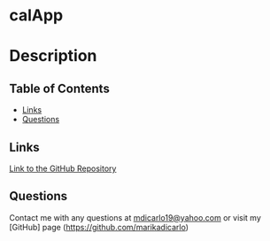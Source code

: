 # calApp

# Description



## Table of Contents
- [Links](#Links)
- [Questions](#Questions)


## Links
[Link to the GitHub Repository]()


## Questions
Contact me with any questions at <mdicarlo19@yahoo.com> or visit my [GitHub] page (https://github.com/marikadicarlo)